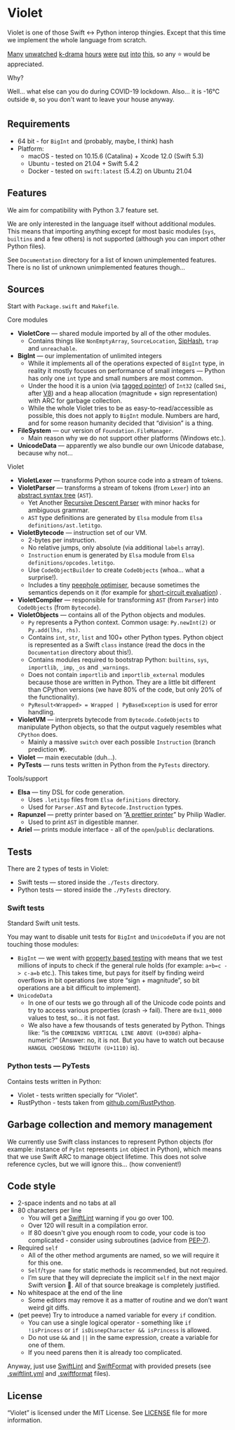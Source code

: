 # Violet

Violet is one of those Swift <-> Python interop thingies. Except that this time we implement the whole language from scratch.

[Many](https://www.imdb.com/title/tt7923710) [unwatched](https://www.imdb.com/title/tt10220588) [k-drama](https://www.imdb.com/title/tt12451520) [hours](https://www.imdb.com/title/tt10850932) [were](https://www.imdb.com/title/tt14169770) [put](https://www.imdb.com/title/tt8242904) [into](https://www.imdb.com/title/tt13067118) [this](https://www.imdb.com/title/tt6263222), so any ⭐  would be appreciated.

Why?

Well… what else can you do during COVID-19 lockdown. Also… it is -16°C outside ❄️, so you don't want to leave your house anyway.

## Requirements

- 64 bit - for `BigInt` and (probably, maybe, I think) hash
- Platform:
    - macOS - tested on 10.15.6 (Catalina) + Xcode 12.0 (Swift 5.3)
    - Ubuntu - tested on 21.04 + Swift 5.4.2
    - Docker - tested on `swift:latest` (5.4.2) on Ubuntu 21.04

## Features

We aim for compatibility with Python 3.7 feature set.

We are only interested in the language itself without additional modules. This means that importing anything except for most basic modules (`sys`, `builtins` and a few others) is not supported (although you can import other Python files).

See `Documentation` directory for a list of known unimplemented features. There is no list of unknown unimplemented features though…

## Sources

Start with `Package.swift` and `Makefile`.

Core modules
- **VioletCore** — shared module imported by all of the other modules.
    - Contains things like `NonEmptyArray`, `SourceLocation`, [SipHash](https://131002.net/siphash/), `trap` and `unreachable`.
- **BigInt** — our implementation of unlimited integers
    - While it implements all of the operations expected of `BigInt` type, in reality it mostly focuses on performance of small integers — Python has only one `int` type and small numbers are most common.
    - Under the hood it is a union (via [tagged pointer](https://en.wikipedia.org/wiki/Tagged_pointer)) of `Int32` (called `Smi`, after [V8](https://github.com/v8/v8)) and a heap allocation (magnitude + sign representation) with ARC for garbage collection.
    - While the whole Violet tries to be as easy-to-read/accessible as possible, this does not apply to `BigInt` module. Numbers are hard, and for some reason humanity decided that “division” is a thing.
- **FileSystem** — our version of `Foundation.FileManager`.
    - Main reason why we do not support other platforms (Windows etc.).
- **UnicodeData** — apparently we also bundle our own Unicode database, because why not…

Violet
- **VioletLexer** — transforms Python source code into a stream of tokens.
- **VioletParser** — transforms a stream of tokens (from `Lexer`) into an [abstract syntax tree](https://en.wikipedia.org/wiki/Abstract_syntax_tree) (`AST`).
    - Yet Another [Recursive Descent Parser](https://en.wikipedia.org/wiki/Recursive_descent_parser) with minor hacks for ambiguous grammar.
    - `AST` type definitions are generated by `Elsa` module from `Elsa definitions/ast.letitgo`.
- **VioletBytecode** — instruction set of our VM.
    - 2-bytes per instruction.
    - No relative jumps, only absolute (via additional `labels` array).
    - `Instruction` enum is generated by `Elsa` module from `Elsa definitions/opcodes.letitgo`.
    - Use `CodeObjectBuilder` to create `CodeObjects`  (whoa… what a surprise!).
    - Includes a tiny [peephole optimiser](https://en.wikipedia.org/wiki/Peephole_optimization), because sometimes the semantics depends on it (for example for [short-circuit evaluation](https://en.wikipedia.org/wiki/Short-circuit_evaluation)) .
- **VioletCompiler** — responsible for transforming `AST` (from `Parser`) into `CodeObjects` (from `Bytecode`).
- **VioletObjects** — contains all of the Python objects and modules.
    - `Py` represents a Python context. Common usage: `Py.newInt(2)` or `Py.add(lhs, rhs)`.
    - Contains `int`, `str`, `list` and 100+ other Python types. Python object is represented as a Swift `class` instance (read the docs in the `Documentation` directory about this!).
    - Contains modules required to bootstrap Python: `builtins`, `sys`, `importlib`, `_imp`, `_os` and `_warnings`.
    - Does not contain `importlib` and `importlib_external` modules because those are written in Python. They are a little bit different than CPython versions (we have 80% of the code, but only 20% of the functionality).
    - `PyResult<Wrapped> = Wrapped | PyBaseException` is used for error handling.
- **VioletVM** — interprets bytecode from `Bytecode.CodeObjects` to manipulate Python objects, so that the output vaguely resembles what `CPython` does.
    - Mainly a massive `switch` over each possible `Instruction` (branch prediction 💔).
- **Violet** — main executable (duh…).
- **PyTests** — runs tests written in Python from the `PyTests` directory.

Tools/support
- **Elsa** — tiny DSL for code generation.
    - Uses `.letitgo` files from `Elsa definitions` directory.
    - Used for `Parser.AST` and `Bytecode.Instruction` types.
- **Rapunzel** — pretty printer based on “[A prettier printer](http://homepages.inf.ed.ac.uk/wadler/papers/prettier/prettier.pdf)” by Philip Wadler.
    - Used to print `AST` in digestible manner.
- **Ariel** — prints module interface - all of the `open`/`public` declarations.

## Tests

There are 2 types of tests in Violet:
- Swift tests — stored inside the `./Tests` directory.
- Python tests — stored inside the `./PyTests` directory.

### Swift tests

Standard Swift unit tests.

You may want to disable unit tests for `BigInt` and `UnicodeData` if you are not touching those modules:
- `BigInt` — we went with [property based testing](https://en.wikipedia.org/wiki/Property_testing) with means that we test millions of inputs to check if the general rule holds (for example: `a+b=c -> c-a=b` etc.). This takes time, but pays for itself by finding weird overflows in bit operations (we store “sign + magnitude”, so bit operations are a bit difficult to implement).
- `UnicodeData`
    - In one of our tests we go through all of the Unicode code points and try to access various properties (crash -> fail). There are `0x11_0000` values to test, so… it is not fast.
    - We also have a few thousands of tests generated by Python. Things like: “is the `COMBINING VERTICAL LINE ABOVE (U+030d)` alpha-numeric?” (Answer: no, it is not. But you have to watch out because `HANGUL CHOSEONG THIEUTH (U+1110)` is).

### Python tests — PyTests

Contains tests written in Python:
- Violet - tests written specially for “Violet”.
- RustPython - tests taken from [github.com/RustPython](https://github.com/RustPython/RustPython).

## Garbage collection and memory management

We currently use Swift class instances to represent Python objects (for example: instance of `PyInt` represents `int` object in Python), which means that we use Swift ARC to manage object lifetime. This does not solve reference cycles, but we will ignore this… (how convenient!)

## Code style

- 2-space indents and no tabs at all
- 80 characters per line
    - You will get a [SwiftLint](https://github.com/realm/SwiftLint) warning if you go over 100.
    - Over 120 will result in a compilation error.
    - If 80 doesn't give you enough room to code, your code is too complicated - consider using subroutines (advice from [PEP-7](https://www.python.org/dev/peps/pep-0007/)).
- Required `self`
    - All of the other method arguments are named, so we will require it for this one.
    - `Self`/`type name` for static methods is recommended, but not required.
    - I’m sure that they will depreciate the implicit `self` in the next major Swift version 🤞. All of that source breakage is completely justified.
- No whitespace at the end of the line
    - Some editors may remove it as a matter of routine and we don’t want weird git diffs.
- (pet peeve) Try to introduce a named variable for every `if` condition.
    - You can use a single logical operator - something like `if !isPrincess` or `if isDisnepCharacter && isPrincess` is allowed.
    - Do not use `&&` and `||` in the same expression, create a variable for one of them.
    - If you need parens then it is already too complicated.

Anyway, just use [SwiftLint](https://github.com/realm/SwiftLint) and [SwiftFormat](https://github.com/nicklockwood/SwiftFormat) with provided presets (see [.swiftlint.yml](.swiftlint.yml) and [.swiftformat](.swiftformat) files).

## License

“Violet” is licensed under the MIT License.
See [LICENSE](LICENSE) file for more information.
